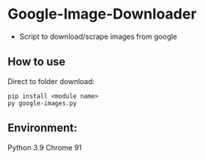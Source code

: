 # Google-Image-Downloader
- Script to download/scrape images from google

## How to use
 Direct to folder download:
 
    pip install <module name>
    py google-images.py
    
## Environment:
Python 3.9
Chrome 91

